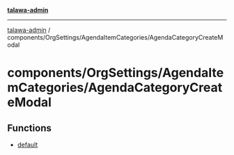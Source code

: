 [**talawa-admin**](../../../../README.md)

***

[talawa-admin](../../../../modules.md) / components/OrgSettings/AgendaItemCategories/AgendaCategoryCreateModal

# components/OrgSettings/AgendaItemCategories/AgendaCategoryCreateModal

## Functions

- [default](functions/default.md)
